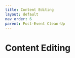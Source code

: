 ```yaml
---
title: Content Editing 
layout: default
nav_order: 6
parent: Post-Event Clean-Up
---
```


# Content Editing